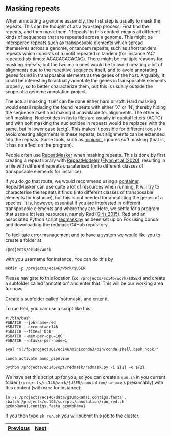 ## Masking repeats
When annotating a genome assembly, the first step is usually to mask the repeats. This can be thought of as a two-step process. First find the repeats, and then mask them. 'Repeats' in this context means all different kinds of sequences that are repeated across a genome. This might be interspered repeats such as transposable elements which spread themselves across a genome, or tandem repeats, such as short tandem repeats which consists of a motif repeated in tandem (for instance 'AC' repeated six times: ACACACACACAC). There might be multiple reasons for masking repeats, but the two main ones would be to avoid creating a lot of alignments due to the repetitive sequence itself, and to avoid annotating genes found in transposable elements as the genes of the host. Arguably, it could be interesting to actually annotate the genes in transposable elements properly, so to better characterize them, but this is usually outside the scope of a genome annotation project. 

The actual masking itself can be done either hard or soft. Hard masking would entail replacing the found repeats with either 'X' or 'N', thereby hiding the sequence itself and making it unavailable for alignments. The other is soft masking. Nucleotides in fasta files are usually in capital letters (ACTG) and with soft masking the nucleotides in repeats would be replaces with the same, but in lower case (actg). This makes it possible for different tools to avoid creating alignments in these repeats, but alignments can be extended into the repeats. Some tools, such as [miniprot](https://github.com/lh3/miniprot), ignores soft masking (that is, it has no effect on the program). 

People often use [RepeatMasker](https://www.repeatmasker.org/) when masking repeats. This is done by first creating a repeat library with  [RepeatModeler](http://www.repeatmasker.org/RepeatModeler/) ([Flynn et al (2020)](https://doi.org/10.1073/pnas.1921046117), resulting in a file with different repeats charaterised ((into different classes of transposable elements for instance). 

If you do go that route, we would recommend using a [container](https://github.com/Dfam-consortium/TETools). RepeatMasker can use quite a lot of resources when running. It will try to characterise the repeats it finds (into different classes of transposable elements for instance), but this is not needed for annotating the genes of a species. It is, however, essential if you are interested in different transposable elements and where they are. Here, we settle for a program that uses a lot less resources, namely Red ([Giris 2015](https://doi.org/10.1186/s12859-015-0654-5)). Red and an associated Python script [redmask.py](https://github.com/nextgenusfs/redmask) as been set up on Fox using conda and downloading the redmask GitHub repository.  

To facilitate error management and to have a system we would like you to create a folder at 
```
/projects/ec146/work
```
with you username for instance. You can do this by 
```
mkdir -p /projects/ec146/work/$USER
```

Please navigate to this location (`cd /projects/ec146/work/$USER`) and create a subfolder called 'annotation' and enter that. This will be our working area for now. 

Create a subfolder called 'softmask', and enter it. 

To run Red, you can use a script like this:
```
#!/bin/bash
#SBATCH --job-name=red
#SBATCH --account=ec146
#SBATCH --time=1:0:0
#SBATCH --mem-per-cpu=10G
#SBATCH --ntasks-per-node=1

eval "$(/fp/projects01/ec146/miniconda3/bin/conda shell.bash hook)"

conda activate anno_pipeline

python /projects/ec146/opt/redmask/redmask.py -i ${1} -o ${2}
```
We have set this script up for you, so you can create a `run.sh` in you current folder (`/projects/ec146/work/$USER/annotation/softmask` presumably) with this content (with `nano` for instance):
```
ln -s /projects/ec146/data/gzUmbRama1.contigs.fasta .
sbatch /projects/ec146/scripts/annotation/run_red.sh gzUmbRama1.contigs.fasta gzUmbRama1
```

If you then type `sh run.sh` you will submit this job to the cluster.

|[Previous](https://github.com/ebp-nor/genome_annotation_comparative_genomics_part1/blob/main/00_introduction.md)|[Next](https://github.com/ebp-nor/genome_annotation_comparative_genomics_part1/blob/main/00_introduction.md)|
|---|---|
